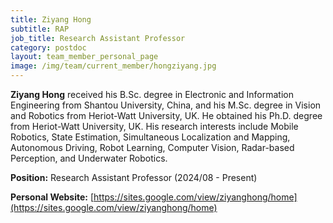 ```yaml
---
title: Ziyang Hong
subtitle: RAP
job_title: Research Assistant Professor
category: postdoc
layout: team_member_personal_page
image: /img/team/current_member/hongziyang.jpg
---
```


**Ziyang Hong** received his B.Sc. degree in Electronic and Information Engineering from Shantou University, China, and his M.Sc. degree in Vision and Robotics from Heriot-Watt University, UK. He obtained his Ph.D. degree from Heriot-Watt University, UK. His research interests include Mobile Robotics, State Estimation, Simultaneous Localization and Mapping, Autonomous Driving, Robot Learning, Computer Vision, Radar-based Perception, and Underwater Robotics.

**Position:** Research Assistant Professor (2024/08 - Present)

**Personal Website:** [https://sites.google.com/view/ziyanghong/home](https://sites.google.com/view/ziyanghong/home)